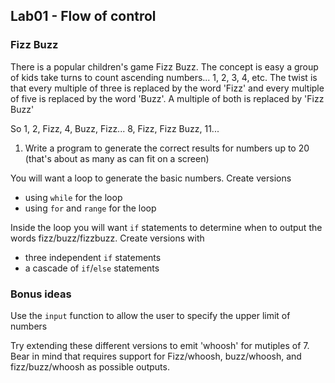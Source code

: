 ## Lab01 - Flow of control

### Fizz Buzz

There is a popular children's game Fizz Buzz.  The concept is easy a group of kids take turns to count ascending numbers... 1, 2, 3, 4, etc.  The twist is that every multiple of three is replaced by the word 'Fizz' and every multiple of five is replaced by the word 'Buzz'.  A multiple of both is replaced by 'Fizz Buzz'

So 1, 2, Fizz, 4, Buzz, Fizz... 8, Fizz, Fizz Buzz, 11...

1. Write a program to generate the correct results for numbers up to 20 (that's about as many as can fit on a screen)

You will want a loop to generate the basic numbers.  Create versions
- using `while` for the loop
- using `for` and `range` for the loop

Inside the loop you will want `if` statements to determine when to output the words fizz/buzz/fizzbuzz.  Create versions with
- three independent `if` statements
- a cascade of `if`/`else` statements


### Bonus ideas

Use the `input` function to allow the user to specify the upper limit of numbers

Try extending these different versions to emit 'whoosh' for mutiples of 7.  Bear in mind that requires support for Fizz/whoosh, buzz/whoosh, and fizz/buzz/whoosh as possible outputs.

